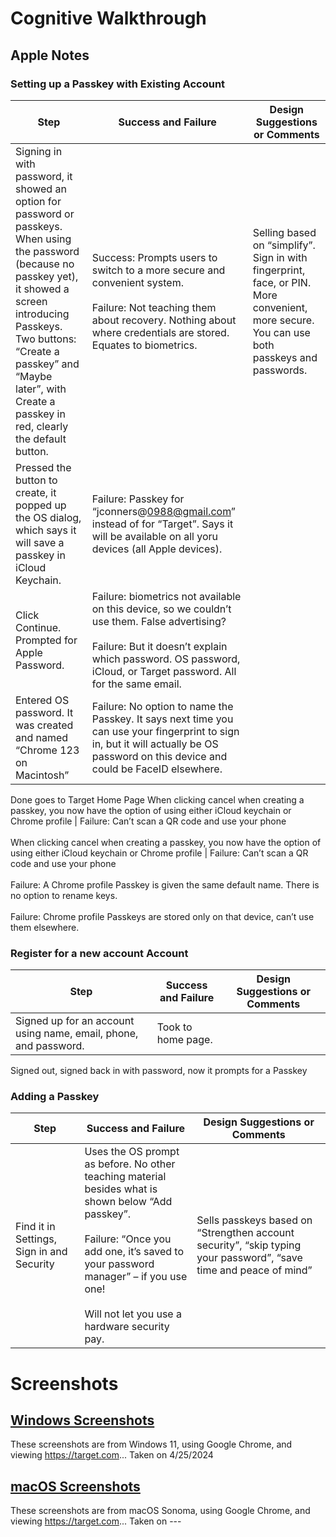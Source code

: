# Cognitive Walkthrough

## Apple Notes
### Setting up a Passkey with Existing Account

| Step | Success and Failure | Design Suggestions or Comments |
| ---- | ----------- | ---------- |
Signing in with password, it showed an option for password or passkeys. When using the password (because no passkey yet), it showed a screen introducing Passkeys. Two buttons: “Create a passkey” and “Maybe later”, with Create a passkey in red, clearly the default button. | Success: Prompts users to switch to a more secure and convenient system. <br><br> Failure: Not teaching them about recovery. Nothing about where credentials are stored. Equates to biometrics. | Selling based on “simplify”. Sign in with fingerprint, face, or PIN. More convenient, more secure. You can use both passkeys and passwords. 
Pressed the button to create, it popped up the OS dialog, which says it will save a passkey in iCloud Keychain. | Failure: Passkey for “jconners@0988@gmail.com” instead of for “Target”. Says it will be available on all yoru devices (all Apple devices).
Click Continue. Prompted for Apple Password. | Failure: biometrics not available on this device, so we couldn’t use them. False advertising? <br><br> Failure: But it doesn’t explain which password. OS password, iCloud, or Target password. All for the same email.
Entered OS password. It was created and named “Chrome 123 on Macintosh” | Failure: No option to name the Passkey. It says next time you can use your fingerprint to sign in, but it will actually be OS password on this device and could be FaceID elsewhere.
Done goes to Target Home Page
When clicking cancel when creating a passkey, you now have the option of using either iCloud keychain or Chrome profile | Failure: Can’t scan a QR code and use your phone <br><br>
When clicking cancel when creating a passkey, you now have the option of using either iCloud keychain or Chrome profile | Failure: Can’t scan a QR code and use your phone <br><br> Failure: A Chrome profile Passkey is given the same default name. There is no option to rename keys. <br><br> Failure: Chrome profile Passkeys are stored only on that device, can’t use them elsewhere.

### Register for a new account Account
| Step | Success and Failure | Design Suggestions or Comments |
| ---- | ----------- | ---------- |
Signed up for an account using name, email, phone, and password. | Took to home page.
Signed out, signed back in with password, now it prompts for a Passkey

### Adding a Passkey
| Step | Success and Failure | Design Suggestions or Comments |
| ---- | ----------- | ---------- |
Find it in Settings, Sign in and Security | Uses the OS prompt as before. No other teaching material besides what is shown below “Add passkey”.<br><br> Failure: “Once you add one, it’s saved to your password manager” – if you use one!<br><br> Will not let you use a hardware security pay. | Sells passkeys based on “Strengthen account security”, “skip typing your password”, “save time and peace of mind”






# Screenshots
## [Windows Screenshots](windows_SS) 
These screenshots are from Windows 11, using Google Chrome, and viewing https://target.com... Taken on 4/25/2024

## [macOS Screenshots](macOS_SS)
These screenshots are from macOS Sonoma, using Google Chrome, and viewing https://target.com... Taken on ---